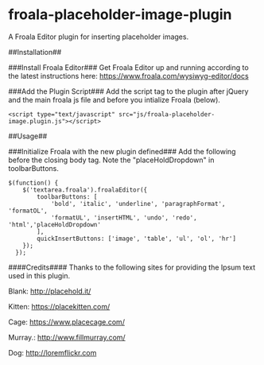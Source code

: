 # froala-placeholder-image-plugin
A Froala Editor plugin for inserting placeholder images.

##Installation##

###Install Froala Editor###
Get Froala Editor up and running according to the latest instructions here: https://www.froala.com/wysiwyg-editor/docs

###Add the Plugin Script###
Add the script tag to the plugin after jQuery and the main froala js file and before you intialize Froala (below).

    <script type="text/javascript" src="js/froala-placeholder-image.plugin.js"></script>

##Usage##

###Initialize Froala with the new plugin defined###
Add the following before the closing body tag. Note the "placeHoldDropdown" in toolbarButtons.

    $(function() {
        $('textarea.froala').froalaEditor({
            toolbarButtons: [
                'bold', 'italic', 'underline', 'paragraphFormat', 'formatOL',
                'formatUL', 'insertHTML', 'undo', 'redo', 'html','placeHoldDropdown'
            ],
            quickInsertButtons: ['image', 'table', 'ul', 'ol', 'hr']
        });
      });


####Credits####
Thanks to the following sites for providing the Ipsum text used in this plugin.

Blank: http://placehold.it/

Kitten: https://placekitten.com/

Cage: https://www.placecage.com/

Murray.: http://www.fillmurray.com/

Dog: http://loremflickr.com


